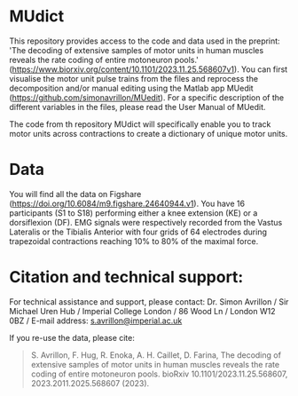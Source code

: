 # MUdict
This repository provides access to the code and data used in the preprint: 'The decoding of extensive samples of motor units in human muscles reveals the rate coding of entire motoneuron pools.' (https://www.biorxiv.org/content/10.1101/2023.11.25.568607v1). You can first visualise the motor unit pulse trains from the files and reprocess the decomposition and/or manual editing using the Matlab app MUedit (https://github.com/simonavrillon/MUedit). For a specific description of the different variables in the files, please read the User Manual of MUedit.

The code from th repository MUdict will specifically enable you to track motor units across contractions to create a dictionary of unique motor units.

# Data
You will find all the data on Figshare (https://doi.org/10.6084/m9.figshare.24640944.v1). You have 16 participants (S1 to S18) performing either a knee extension (KE) or a dorsiflexion (DF). EMG signals were respectively recorded from the Vastus Lateralis or the Tibialis Anterior with four grids of 64 electrodes during trapezoidal contractions reaching 10% to 80% of the maximal force.

# Citation and technical support:

For technical assistance and support, please contact:
Dr. Simon Avrillon
 / Sir Michael Uren Hub
 / Imperial College London
 / 86 Wood Ln
 / London W12 0BZ
 / E-mail address: s.avrillon@imperial.ac.uk

If you re-use the data, please cite:
>S. Avrillon, F. Hug, R. Enoka, A. H. Caillet, D. Farina, The decoding of extensive samples of motor units in human muscles reveals the rate coding of entire motoneuron pools. bioRxiv 10.1101/2023.11.25.568607, 2023.2011.2025.568607 (2023).
